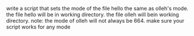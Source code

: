 write a script that sets the mode of the file hello the same as olleh's mode. the file hello will be in working directory. the file olleh will bein working directory. note: the mode of olleh will not always be 664. make sure your script works for any mode
